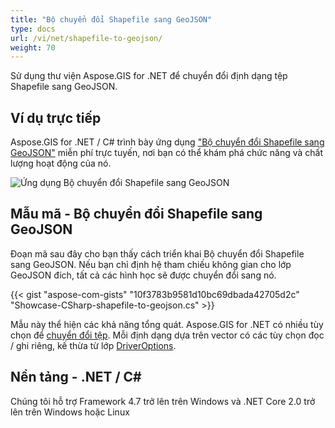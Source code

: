 ```yaml
---
title: "Bộ chuyển đổi Shapefile sang GeoJSON"
type: docs
url: /vi/net/shapefile-to-geojson/
weight: 70
---
```


Sử dụng thư viện Aspose.GIS for .NET để chuyển đổi định dạng tệp Shapefile sang GeoJSON.

## **Ví dụ trực tiếp**

Aspose.GIS for .NET / C# trình bày ứng dụng ["Bộ chuyển đổi Shapefile sang GeoJSON"](https://products.aspose.app/gis/conversion/shapefile-to-geojson) miễn phí trực tuyến, nơi bạn có thể khám phá chức năng và chất lượng hoạt động của nó.

![Ứng dụng Bộ chuyển đổi Shapefile sang GeoJSON](conversion.png)

## **Mẫu mã - Bộ chuyển đổi Shapefile sang GeoJSON**

Đoạn mã sau đây cho bạn thấy cách triển khai Bộ chuyển đổi Shapefile sang GeoJSON. Nếu bạn chỉ định hệ tham chiếu không gian cho lớp GeoJSON đích, tất cả các hình học sẽ được chuyển đổi sang nó. 

{{< gist "aspose-com-gists" "10f3783b9581d10bc69dbada42705d2c" "Showcase-CSharp-shapefile-to-geojson.cs" >}}

Mẫu này thể hiện các khả năng tổng quát. Aspose.GIS for .NET có nhiều tùy chọn để [chuyển đổi tệp](https://docs.aspose.com/gis/net/vector-layers/). Mỗi định dạng dựa trên vector có các tùy chọn đọc / ghi riêng, kế thừa từ lớp [DriverOptions](https://reference.aspose.com/gis/net/aspose.gis/driveroptions).

## **Nền tảng - .NET / C#**

Chúng tôi hỗ trợ Framework 4.7 trở lên trên Windows và .NET Core 2.0 trở lên trên Windows hoặc Linux
